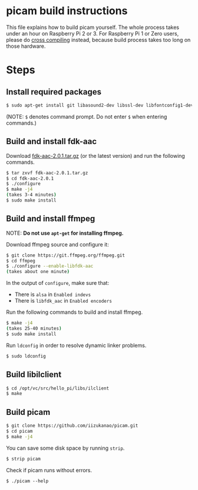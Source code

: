 # picam build instructions

This file explains how to build picam yourself. The whole process takes under an hour on Raspberry Pi 2 or 3. For Raspberry Pi 1 or Zero users, please do [cross compiling](CROSS_COMPILING.md) instead, because build process takes too long on those hardware.


# Steps

## Install required packages

```sh
$ sudo apt-get install git libasound2-dev libssl-dev libfontconfig1-dev libharfbuzz-dev
```

(NOTE: `$` denotes command prompt. Do not enter `$` when entering commands.)


## Build and install fdk-aac

Download [fdk-aac-2.0.1.tar.gz](https://sourceforge.net/projects/opencore-amr/files/fdk-aac/) (or the latest version) and run the following commands.

```sh
$ tar zxvf fdk-aac-2.0.1.tar.gz
$ cd fdk-aac-2.0.1
$ ./configure
$ make -j4
(takes 3-4 minutes)
$ sudo make install
```


## Build and install ffmpeg

NOTE: **Do not use `apt-get` for installing ffmpeg.**

Download ffmpeg source and configure it:

```sh
$ git clone https://git.ffmpeg.org/ffmpeg.git
$ cd ffmpeg
$ ./configure --enable-libfdk-aac
(takes about one minute)
```

In the output of `configure`, make sure that:

- There is `alsa` in `Enabled indevs`
- There is `libfdk_aac` in `Enabled encoders`

Run the following commands to build and install ffmpeg.

```sh
$ make -j4
(takes 25-40 minutes)
$ sudo make install
```

Run `ldconfig` in order to resolve dynamic linker problems.

```sh
$ sudo ldconfig
```


## Build libilclient

```sh
$ cd /opt/vc/src/hello_pi/libs/ilclient
$ make
```


## Build picam

```sh
$ git clone https://github.com/iizukanao/picam.git
$ cd picam
$ make -j4
```

You can save some disk space by running `strip`.

```sh
$ strip picam
```

Check if picam runs without errors.

```
$ ./picam --help
```
